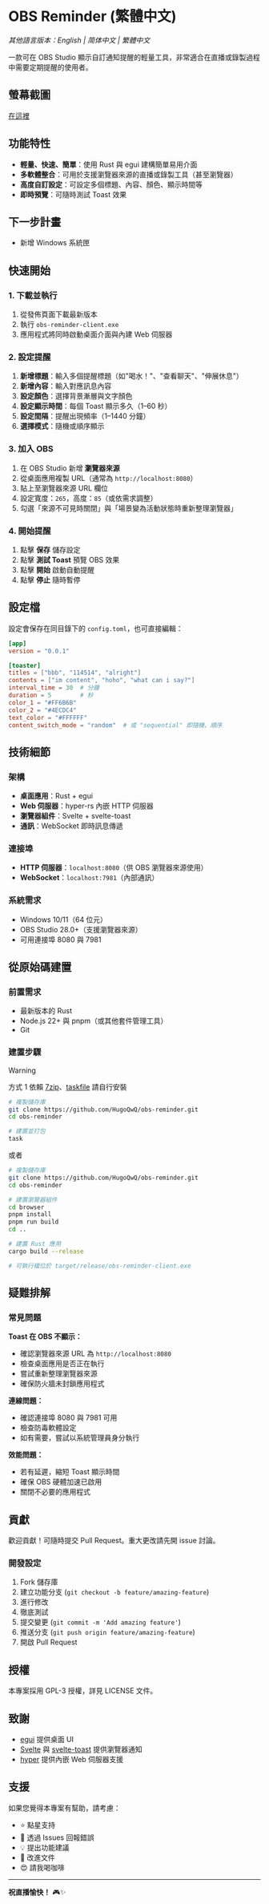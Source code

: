 # OBS Reminder (繁體中文)

*其他語言版本：English | 简体中文 | 繁體中文*

一款可在 OBS Studio 顯示自訂通知提醒的輕量工具，非常適合在直播或錄製過程中需要定期提醒的使用者。

## 螢幕截圖

[在這裡](screenshots.md)

## 功能特性

- **輕量、快速、簡單**：使用 Rust 與 egui 建構簡單易用介面
- **多軟體整合**：可用於支援瀏覽器來源的直播或錄製工具（甚至瀏覽器）
- **高度自訂設定**：可設定多個標題、內容、顏色、顯示時間等
- **即時預覽**：可隨時測試 Toast 效果

## 下一步計畫

-  新增 Windows 系統匣

## 快速開始

### 1. 下載並執行

1. 從發佈頁面下載最新版本
2. 執行 `obs-reminder-client.exe`
3. 應用程式將同時啟動桌面介面與內建 Web 伺服器

### 2. 設定提醒

1. **新增標題**：輸入多個提醒標題（如"喝水！"、"查看聊天"、"伸展休息"）
2. **新增內容**：輸入對應訊息內容
3. **設定顏色**：選擇背景漸層與文字顏色
4. **設定顯示時間**：每個 Toast 顯示多久（1–60 秒）
5. **設定間隔**：提醒出現頻率（1–1440 分鐘）
6. **選擇模式**：隨機或順序顯示

### 3. 加入 OBS

1. 在 OBS Studio 新增 **瀏覽器來源**
2. 從桌面應用複製 URL（通常為 `http://localhost:8080`）
3. 貼上至瀏覽器來源 URL 欄位
4. 設定寬度：`265`，高度：`85`（或依需求調整）
5. 勾選「來源不可見時關閉」與「場景變為活動狀態時重新整理瀏覽器」

### 4. 開始提醒

1. 點擊 **保存** 儲存設定
2. 點擊 **測試 Toast** 預覽 OBS 效果
3. 點擊 **開始** 啟動自動提醒
4. 點擊 **停止** 隨時暫停

## 設定檔

設定會保存在同目錄下的 `config.toml`，也可直接編輯：

```toml
[app]
version = "0.0.1"

[toaster]
titles = ["bbb", "114514", "alright"]
contents = ["im content", "hoho", "what can i say?"]
interval_time = 30  # 分鐘
duration = 5        # 秒
color_1 = "#FF6B6B"
color_2 = "#4ECDC4"
text_color = "#FFFFFF"
content_switch_mode = "random"  # 或 "sequential" 即隨機、順序
```

## 技術細節

### 架構

- **桌面應用**：Rust + egui
- **Web 伺服器**：hyper-rs 內嵌 HTTP 伺服器
- **瀏覽器組件**：Svelte + svelte-toast
- **通訊**：WebSocket 即時訊息傳遞

### 連接埠

- **HTTP 伺服器**：`localhost:8080`（供 OBS 瀏覽器來源使用）
- **WebSocket**：`localhost:7981`（內部通訊）

### 系統需求

- Windows 10/11（64 位元）
- OBS Studio 28.0+（支援瀏覽器來源）
- 可用連接埠 8080 與 7981

## 從原始碼建置

### 前置需求

- 最新版本的 Rust
- Node.js 22+ 與 pnpm（或其他套件管理工具）
- Git

### 建置步驟

> [!WARNING]
>  方式 1 依賴 [7zip](https://www.7-zip.org/)、[taskfile](https://taskfile.dev/docs/installation) 請自行安裝

```bash
# 複製儲存庫
git clone https://github.com/HugoQwQ/obs-reminder.git
cd obs-reminder

# 建置並打包
task
```

或者

```bash
# 複製儲存庫
git clone https://github.com/HugoQwQ/obs-reminder.git
cd obs-reminder

# 建置瀏覽器組件
cd browser
pnpm install
pnpm run build
cd ..

# 建置 Rust 應用
cargo build --release

# 可執行檔位於 target/release/obs-reminder-client.exe
```

## 疑難排解

### 常見問題

**Toast 在 OBS 不顯示：**

- 確認瀏覽器來源 URL 為 `http://localhost:8080`
- 檢查桌面應用是否正在執行
- 嘗試重新整理瀏覽器來源
- 確保防火牆未封鎖應用程式

**連線問題：**

- 確認連接埠 8080 與 7981 可用
- 檢查防毒軟體設定
- 如有需要，嘗試以系統管理員身分執行

**效能問題：**

- 若有延遲，縮短 Toast 顯示時間
- 確保 OBS 硬體加速已啟用
- 關閉不必要的應用程式

## 貢獻

歡迎貢獻！可隨時提交 Pull Request。重大更改請先開 issue 討論。

### 開發設定

1. Fork 儲存庫
2. 建立功能分支 (`git checkout -b feature/amazing-feature`)
3. 進行修改
4. 徹底測試
5. 提交變更 (`git commit -m 'Add amazing feature'`)
6. 推送分支 (`git push origin feature/amazing-feature`)
7. 開啟 Pull Request

## 授權

本專案採用 GPL-3 授權，詳見 LICENSE 文件。

## 致謝

- [egui](https://github.com/emilk/egui) 提供桌面 UI
- [Svelte](https://svelte.dev/) 與 [svelte-toast](https://github.com/zerodevx/svelte-toast) 提供瀏覽器通知
- [hyper](https://hyper.rs/) 提供內嵌 Web 伺服器支援

## 支援

如果您覺得本專案有幫助，請考慮：

- ⭐ 點星支持
- 🐛 透過 Issues 回報錯誤
- 💡 提出功能建議
- 📖 改進文件
- 😍 請我喝咖啡

------

**祝直播愉快！** 🎮✨

